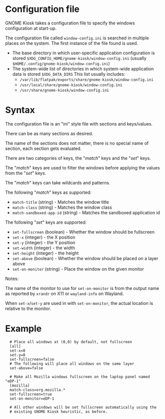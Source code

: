 # Configuration file

GNOME Kiosk takes a configuration file to specify the windows configuration at start-up.

The configuration file called `window-config.ini` is searched in multiple places on the
system. The first instance of the file found is used.

 * The base directory in which user-specific application configuration is stored
   `$XDG_CONFIG_HOME/gnome-kiosk/window-config.ini` (usually `$HOME/.config/gnome-kiosk/window-config.ini`)
 * The system-wide list of directories in which system-wide application data is stored `$XDG_DATA_DIRS`
   This list usually includes:
    - `/var/lib/flatpak/exports/share/gnome-kiosk/window-config.ini`
    - `/usr/local/share/gnome-kiosk/window-config.ini`
    - `/usr/share/gnome-kiosk/window-config.ini`

# Syntax

The configuration file is an "ini" style file with sections and keys/values.

There can be as many sections as desired.

The name of the sections does not matter, there is no special name of section,
each section gets evaluated.

There are two categories of keys, the "*match*" keys and the "*set*" keys.

The "*match*" keys are used to filter the windows before applying the
values from the "*set*" keys.

The "*match*" keys can take wildcards and patterns.

The following "*match*" keys as supported:

 * `match-title` (string) - Matches the window title
 * `match-class` (string) - Matches the window class
 * `match-sandboxed-app-id` (string) - Matches the sandboxed application id

The following "*set*" keys are supported:

 * `set-fullscreen` (boolean) - Whether the window should be fullscreen
 * `set-x` (integer) - the X position
 * `set-y` (integer) - the Y position
 * `set-width` (integer) - the width
 * `set-height` (integer) - the height
 * `set-above` (boolean) - Whether the window should be placed on a layer above
 * `set-on-monitor` (string) - Place the window on the given monitor

Notes:

The name of the monitor to use for `set-on-monitor` is from the output
name as reported by `xrandr` on X11 or `wayland-info` on Wayland.

When `set-x`/`set-y` are used in with `set-on-monitor`, the actual location
is relative to the monitor.

# Example

```
  # Place all windows at (0,0) by default, not fullscreen
  [all]
  set-x=0
  set-y=0
  set-fullscreen=false
  # The following will place all windows on the same layer
  set-above=false

  # Make all Mozilla windows fullscreen on the laptop panel named "eDP-1"
  [mozilla]
  match-class=org.mozilla.*
  set-fullscreen=true
  set-on-monitor=eDP-1

  # All other windows will be set fullscreen automatically using the
  # existing GNOME Kiosk heuristic, as before.
```
